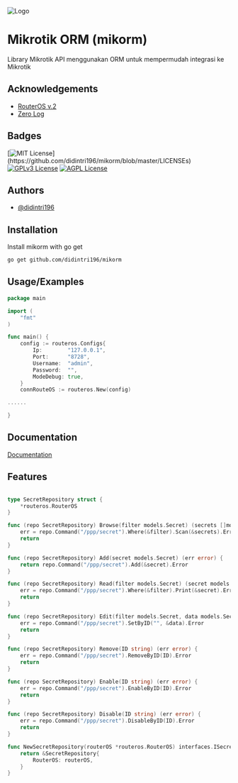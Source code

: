 
![Logo](https://raw.githubusercontent.com/didintri196/mikorm/master/logo.png)


# Mikrotik ORM (mikorm)

Library Mikrotik API menggunakan ORM untuk mempermudah integrasi ke Mikrotik

## Acknowledgements

 - [RouterOS v.2](https://gopkg.in/routeros.v2)
 - [Zero Log](https://github.com/rs/zerolog)


## Badges

[![MIT License](https://img.shields.io/apm/l/atomic-design-ui.svg?)](https://github.com/didintri196/mikorm/blob/master/LICENSEs)
[![GPLv3 License](https://img.shields.io/badge/License-GPL%20v3-yellow.svg)](https://opensource.org/licenses/)
[![AGPL License](https://img.shields.io/badge/license-AGPL-blue.svg)](http://www.gnu.org/licenses/agpl-3.0)


## Authors

- [@didintri196](https://www.github.com/didintri196)


## Installation

Install mikorm with go get

```bash
go get github.com/didintri196/mikorm
```
    
## Usage/Examples

```go
package main

import (
	"fmt"
)

func main() {
	config := routeros.Configs{
		Ip:        "127.0.0.1",
		Port:      "8728",
		Username:  "admin",
		Password:  "",
		ModeDebug: true,
	}
	connRouteOS := routeros.New(config)

......

}
```


## Documentation

[Documentation](https://linktodocumentation)


## Features

```go

type SecretRepository struct {
	*routeros.RouterOS
}

func (repo SecretRepository) Browse(filter models.Secret) (secrets []models.Secret, err error) {
	err = repo.Command("/ppp/secret").Where(&filter).Scan(&secrets).Error
	return
}

func (repo SecretRepository) Add(secret models.Secret) (err error) {
	return repo.Command("/ppp/secret").Add(&secret).Error
}

func (repo SecretRepository) Read(filter models.Secret) (secret models.Secret, err error) {
	err = repo.Command("/ppp/secret").Where(&filter).Print(&secret).Error
	return
}

func (repo SecretRepository) Edit(filter models.Secret, data models.Secret) (err error) {
	err = repo.Command("/ppp/secret").SetByID("", &data).Error
	return
}

func (repo SecretRepository) Remove(ID string) (err error) {
	err = repo.Command("/ppp/secret").RemoveByID(ID).Error
	return
}

func (repo SecretRepository) Enable(ID string) (err error) {
	err = repo.Command("/ppp/secret").EnableByID(ID).Error
	return
}

func (repo SecretRepository) Disable(ID string) (err error) {
	err = repo.Command("/ppp/secret").DisableByID(ID).Error
	return
}

func NewSecretRepository(routerOS *routeros.RouterOS) interfaces.ISecretRepository {
	return &SecretRepository{
		RouterOS: routerOS,
	}
}

```
